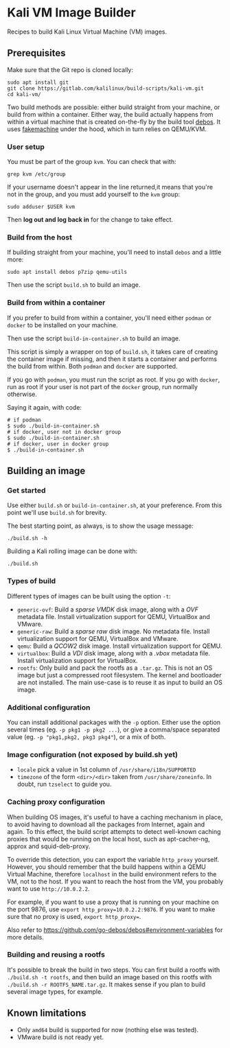 # Kali VM Image Builder

Recipes to build Kali Linux Virtual Machine (VM) images.

## Prerequisites

Make sure that the Git repo is cloned locally:

```
sudo apt install git
git clone https://gitlab.com/kalilinux/build-scripts/kali-vm.git
cd kali-vm/
```

Two build methods are possible: either build straight from your machine, or
build from within a container. Either way, the build actually happens from
within a virtual machine that is created on-the-fly by the build tool
[debos][]. It uses [fakemachine][] under the hood, which in turn relies on
QEMU/KVM.

### User setup

You must be part of the group `kvm`. You can check that with:

```
grep kvm /etc/group
```

If your username doesn't appear in the line returned,it means that you're not
in the group, and you must add yourself to the `kvm` group:

```
sudo adduser $USER kvm
```

Then **log out and log back in** for the change to take effect.

### Build from the host

If building straight from your machine, you'll need to install `debos` and a
little more:

```
sudo apt install debos p7zip qemu-utils
```

Then use the script `build.sh` to build an image.

### Build from within a container

If you prefer to build from within a container, you'll need either `podman` or
`docker` to be installed on your machine.

Then use the script `build-in-container.sh` to build an image.

This script is simply a wrapper on top of `build.sh`, it takes care of creating
the container image if missing, and then it starts a container and performs the
build from within. Both `podman` and `docker` are supported.

If you go with `podman`, you must run the script as root. If you go with
`docker`, run as root if your user is not part of the `docker` group, run
normally otherwise.

Saying it again, with code:

```
# if podman
$ sudo ./build-in-container.sh
# if docker, user not in docker group
$ sudo ./build-in-container.sh
# if docker, user in docker group
$ ./build-in-container.sh
```

## Building an image

### Get started

Use either `build.sh` or `build-in-container.sh`, at your preference. From
this point we'll use `build.sh` for brevity.

The best starting point, as always, is to show the usage message:

```
./build.sh -h
```

Building a Kali rolling image can be done with:

```
./build.sh
```

### Types of build

Different types of images can be built using the option `-t`:

* `generic-ovf`: Build a *sparse VMDK* disk image, along with a *OVF* metadata
  file. Install virtualization support for QEMU, VirtualBox and VMware.
* `generic-raw`: Build a *sparse raw* disk image. No metadata file. Install
  virtualization support for QEMU, VirtualBox and VMware.
* `qemu`: Build a *QCOW2* disk image. Install virtualization support for QEMU.
* `virtualbox`: Build a *VDI* disk image, along with a *.vbox* metadata file.
  Install virtualization support for VirtualBox.
* `rootfs`: Only build and pack the rootfs as a `.tar.gz`. This is not an OS
  image but just a compressed root filesystem. The kernel and bootloader are
  not installed. The main use-case is to reuse it as input to build an OS
  image.

### Additional configuration

You can install additional packages with the `-p` option. Either use the option
several times (eg. `-p pkg1 -p pkg2 ...`), or give a comma/space separated
value (eg. `-p "pkg1,pkg2, pkg3 pkg4"`), or a mix of both.

### Image configuration (not exposed by build.sh yet)

* `locale` pick a value in 1st column of `/usr/share/i18n/SUPPORTED`
* `timezone` of the form `<dir>/<dir>` taken from `/usr/share/zoneinfo`. In
  doubt, run `tzselect` to guide you.

### Caching proxy configuration

When building OS images, it's useful to have a caching mechanism in place, to
avoid having to download all the packages from Internet, again and again. To
this effect, the build script attempts to detect well-known caching proxies
that would be running on the local host, such as apt-cacher-ng, approx and
squid-deb-proxy.

To override this detection, you can export the variable `http_proxy` yourself.
However, you should remember that the build happens within a QEMU Virtual
Machine, therefore `localhost` in the build environment refers to the VM, not
to the host. If you want to reach the host from the VM, you probably want to
use `http://10.0.2.2`.

For example, if you want to use a proxy that is running on your machine on the
port 9876, use `export http_proxy=10.0.2.2:9876`. If you want to make sure that
no proxy is used, `export http_proxy=`.

Also refer to <https://github.com/go-debos/debos#environment-variables> for
more details.

### Building and reusing a rootfs

It's possible to break the build in two steps. You can first build a rootfs
with `./build.sh -t rootfs`, and then build an image based on this rootfs with
`./build.sh -r ROOTFS_NAME.tar.gz`. It makes sense if you plan to build several
image types, for example.

## Known limitations

* Only `amd64` build is supported for now (nothing else was tested).
* VMware build is not ready yet.

[debos]: https://github.com/go-debos/debos
[fakemachine]: https://github.com/go-debos/fakemachine

